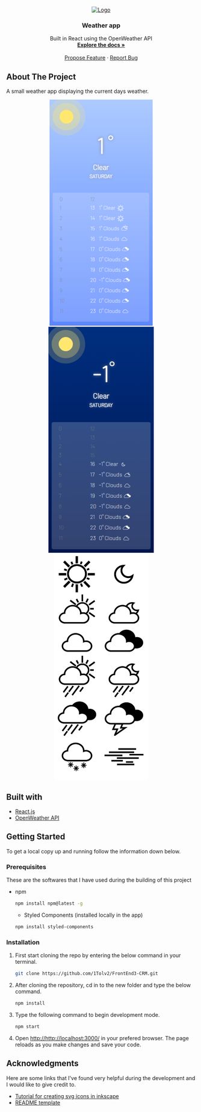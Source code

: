 <div id="top"></div>

<!-- PROJECT LOGO -->
<br />
<div align="center">
  <a href="https://github.com/1Tolv2/weather-app">
    <img src="https://upload.wikimedia.org/wikipedia/commons/a/a7/React-icon.svg" alt="Logo" width="80" height="80">
  </a>

<h3 align="center">Weather app</h3>

  <p align="center">
    Built in React using the OpenWeather API
    <br />
    <a href="https://github.com/1Tolv2/Weather-app"><strong>Explore the docs »</strong></a>
    <br />
    <br />
    <a href="https://github.com/1Tolv2/Weather-app/issues">Propose Feature</a>
	  ·
    <a href="https://github.com/1Tolv2/Weather-app/issues">Report Bug</a>
  </p>
</div>

<!-- ABOUT THE PROJECT -->
## About The Project

A small weather app displaying the current days weather.
<div align="center">
<img src="/public/screenshot-goodday.png" alt="App screenshot druing day" height="600px"/>
<img src="/public/screenshot-goodnight.PNG" alt="App screenshot during night" height="600px"/>
<img src="/public/weather-app-icons-preview.png" alt="Weather icon preview" height="600px"/>
</div>

## Built with
* [React.js](https://reactjs.org/)
* [OpenWeather API](https://openweathermap.org/)

<!-- GETTING STARTED -->
## Getting Started

To get a local copy up and running follow the information down below.

### Prerequisites

These are the softwares that I have used during the building of this project
* npm
  ```sh
  npm install npm@latest -g
  ```
  * Styled Components (installed locally in the app)
  ```sh
  npm install styled-components
  ```
### Installation
 
1. First start cloning the repo by entering the below command in your terminal.
   ```sh
   git clone https://github.com/1Tolv2/FrontEnd3-CRM.git
   ```
2. After cloning the repository, cd in to the new folder and type the below command.
   ```sh
   npm install
   ```
3. Type the following command to begin development mode.
   ```sh
   npm start
   ```
4. Open <a href="http://http://localhost:3000/">http://http://localhost:3000/</a> in your prefered browser.
The page reloads as you make changes and save your code.



<!-- ACKNOWLEDGMENTS -->
## Acknowledgments

Here are some links that I've found very helpful during the development and I would like to give credit to.

* [Tutorial for creating svg icons in inkscape](https://www.youtube.com/channel/UCEQXp_fcqwPcqrzNtWJ1w9w)
* [README template](https://github.com/othneildrew/Best-README-Template)
